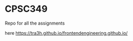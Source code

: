 # CPSC349

Repo for all the assignments

here https://tra3h.github.io/frontendengineering.github.io/
